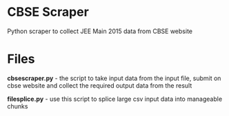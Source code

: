 # CBSE Scraper
Python scraper to collect JEE Main 2015 data from CBSE website

# Files
**cbsescraper.py** - the script to take input data from the input file, submit on cbse website and collect the required output data from the result

**filesplice.py** - use this script to splice large csv input data into manageable chunks
